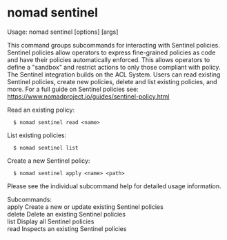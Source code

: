 # nomad sentinel

Usage: nomad sentinel <subcommand> [options] [args]

This command groups subcommands for interacting with Sentinel policies.
Sentinel policies allow operators to express fine-grained policies as code and
have their policies automatically enforced. This allows operators to define a
"sandbox" and restrict actions to only those compliant with policy. The
Sentinel integration builds on the ACL System. Users can read existing
Sentinel policies, create new policies, delete and list existing policies, and
more. For a full guide on Sentinel policies see:
https://www.nomadproject.io/guides/sentinel-policy.html

Read an existing policy:

      $ nomad sentinel read <name>

List existing policies:

      $ nomad sentinel list

Create a new Sentinel policy:

      $ nomad sentinel apply <name> <path>

Please see the individual subcommand help for detailed usage information.

Subcommands:  
apply Create a new or update existing Sentinel policies  
delete Delete an existing Sentinel policies  
list Display all Sentinel policies  
read Inspects an existing Sentinel policies
